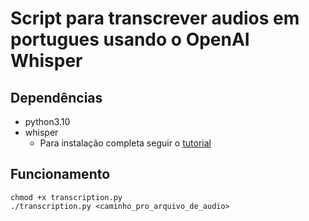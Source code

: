 # Script para transcrever audios em portugues usando o OpenAI Whisper

## Dependências

* python3.10
* whisper
  * Para instalação completa seguir o [tutorial](youtube.com)  

## Funcionamento

  ```shell
  chmod +x transcription.py
  ./transcription.py <caminho_pro_arquivo_de_audio>
  ```
